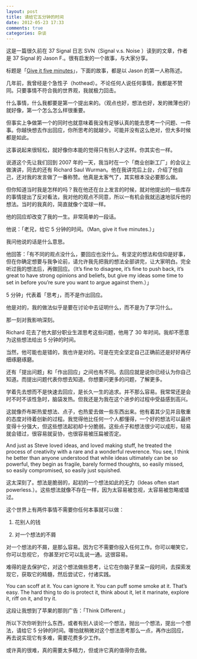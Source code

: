 ```yaml
---
layout: post
title: 请给它五分钟的时间
date: 2012-05-23 17:33
comments: true
categories: 杂谈
---
```

这是一篇很久前在 37 Signal 日志 SVN（Signal v.s. Noise ）读到的文章，作者是 37 Signal 的 Jason F.。很有启发的一个故事，与大家分享。

标题是「[Give it five minutes](http://37signals.com/svn/posts/3124-give-it-five-minutes)」，下面的故事，都是以 Jason 的第一人称陈述。

几年前，我曾经是个急性子（hothead）。不论任何人说任何事情，我都是不赞同。只要事情不符合我的世界观，我就极力回击。

什么事情，什么我都要是第一个提出来的。（观点也好，想法也好，发的微薄也好）就好像，第一个怎么怎么样很重要。

但事实上争做第一个的同时也就意味着我没有足够认真的能去思考一个问题、一件事。你越快想去作出回应，你所思考的就越少。可能并没有这么绝对，但大多时候都是如此。

这事说起来很轻松，就好像你本能的觉得只有别人才这样。你其实也一样。

说道这个先让我们回到 2007 年的一天，我当时在一个「商业创新工厂」的会议上做演讲，同去的还有 Richard Saul Wurman。他在我讲完后上台，介绍了他自己，还对我的发言做了一番称赞。他真是太客气了，其实根本没必要那么做。

但你知道当时我是怎样的吗？我在他还在台上发言的时候，就对他提出的一些库存的事情提出了反对看法，我对他的观点不同意，所以一有机会我就迅速地驳斥他的想法。当时的我真的，简直就像个混球一样。

他的回应却改变了我的一生。非常简单的一段话。

他说：「老兄，给它 5 分钟的时间。（Man, give it five minutes.）」

我问他说的话是什么意思。

他回答：「有不同的观点没什么，要回应也没什么。有坚定的想法和信仰是好事，但在你确定想要与我争论前，请允许我先把我的想法全部讲完，让大家明白。完全听过我的想法后，再做回应。（It’s fine to disagree, it’s fine to push back, it’s great to have strong opinions and beliefs, but give my ideas some time to set in before you’re sure you want to argue against them.）」

5 分钟」代表着「思考」，而不是作出回应。

他是对的，我的做法似乎是要在讨论中去证明什么，而不是为了学习什么。

那一刻对我影响深刻。

 

Richard 花去了他大部分职业生涯思考这些问题，他用了 30 年时间。我却不愿意为这些想法给出 5 分钟的时间。

当然，他可能也是错的，我也许是对的。可是在完全坚定自己正确前还是好好再仔细琢磨琢磨。

还有「提出问题」和「作出回应」之间也有不同。去回应就是说你已经认为你自己知道。而提出问题代表你想去知道。你想要问更多的问题，了解更多。

学着先去想而不是快速去回应，是长久一生的追求。并不那么容易。我常常还是会时不时不该性急时，脑袋发热。但我还是为我在这个进步的过程中受益感到高兴。

这就像乔布斯热爱想法、点子，也热爱去做一些东西出来。他有着其少见并且敬重的态度对待着创新的过程。我觉得他比任何一个人都懂得，一个好的想法可以最终变得十分强大，但这些想法起初却十分脆弱。这些点子和想法很少可以成形，轻易就会错过，很容易就妥协，也很容易被压扁被否定。

And just as Steve loved ideas, and loved making stuff, he treated the process of creativity with a rare and a wonderful reverence. You see, I think he better than anyone understood that while ideas ultimately can be so powerful, they begin as fragile, barely formed thoughts, so easily missed, so easily compromised, so easily just squished.

这太深刻了。想法是脆弱的，起初的一个想法如此的无力（Ideas often start powerless.）。这些想法就像不存在一样，因为太容易被忽视，太容易被忽略或错过。

这个世界上有两件事情不需要你任何本事就可以做：

1. 花别人的钱

2. 对一个想法的不屑

对一个想法的不屑，是那么容易。因为它不需要你投入任何工作。你可以嘲笑它，你可以忽视它， 你甚至对它可以乱说一通。这很容易。

难得的是去保护它，对这个想法做些思考，让它在你脑子里呆一段时间，去探索发现它，获取它的精髓，然后尝试它，付诸实践。

You can scoff at it. You can ignore it. You can puff some smoke at it. That’s easy. The hard thing to do is protect it, think about it, let it marinate, explore it, riff on it, and try it.

这段让我想到了苹果的那则广告：「Think Different.」

所以下次你听到什么东西，或者有别人谈论一个想法，抛出一个想法，提出一个想法，请给它 5 分钟的时间。哪怕就稍微对这个想法思考那么一点，再作出回应，再去说实现它有多难，需要花费多少工作。

或许真的很难，真的需要太多精力，但或许它真的值得你去做。